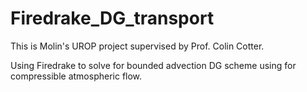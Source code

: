 # Firedrake_DG_transport

This is Molin's UROP project supervised by Prof. Colin Cotter.

Using Firedrake to solve for bounded advection DG scheme using for compressible atmospheric flow.
